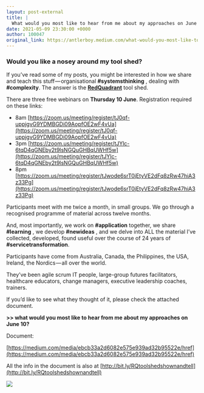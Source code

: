 ```yaml
---
layout: post-external
title: |
  What would you most like to hear from me about my approaches on June 10?
date: 2021-05-09 23:30:00 +0000
author: 100047
original_link: https://antlerboy.medium.com/what-would-you-most-like-to-hear-from-me-about-my-approaches-on-june-10-f3841bbcaf98?source=rss-97852f5a56ae------2
---
```


### Would you like a nosey around my tool shed?

If you’ve read some of my posts, you might be interested in how we share and teach this stuff — organisational **#systemsthinking** , dealing with **#complexity**. The answer is the [**RedQuadrant**](https://www.linkedin.com/feed/) tool shed.

There are three free webinars on **Thursday 10 June**. Registration required on these links:

- 8am [https://zoom.us/meeting/register/tJ0qf-uppjgvG9YDMBGDi09AopfOE2wF4vUa](https://zoom.us/meeting/register/tJ0qf-uppjgvG9YDMBGDi09AopfOE2wF4vUa)
- 3pm [https://zoom.us/meeting/register/tJYlc-6tqD4qGNEby2t9lsNGQuGHBqUWHf5w](https://zoom.us/meeting/register/tJYlc-6tqD4qGNEby2t9lsNGQuGHBqUWHf5w)
- 8pm [https://zoom.us/meeting/register/tJwode6srT0jEtyVE2dFq8zRw47hiA3z33Pg](https://zoom.us/meeting/register/tJwode6srT0jEtyVE2dFq8zRw47hiA3z33Pg)

Participants meet with me twice a month, in small groups. We go through a recognised programme of material across twelve months.

And, most importantly, we work on **#application** together, we share **#learning** , we develop **#newideas** , and we delve into ALL the material I’ve collected, developed, found useful over the course of 24 years of **#servicetransformation**.

Participants have come from Australia, Canada, the Philippines, the USA, Ireland, the Nordics — all over the world.

They’ve been agile scrum IT people, large-group futures facilitators, healthcare educators, change managers, executive leadership coaches, trainers.

If you’d like to see what they thought of it, please check the attached document.

**\>\> what would you most like to hear from me about my approaches on June 10?**

Document:

[https://medium.com/media/ebcb33a2d6082e575e939ad32b95522e/href](https://medium.com/media/ebcb33a2d6082e575e939ad32b95522e/href)

All the info in the document is also at [http://bit.ly/RQtoolshedshownandtell](http://bit.ly/RQtoolshedshownandtell)

 ![](https://medium.com/_/stat?event=post.clientViewed&referrerSource=full_rss&postId=f3841bbcaf98)
